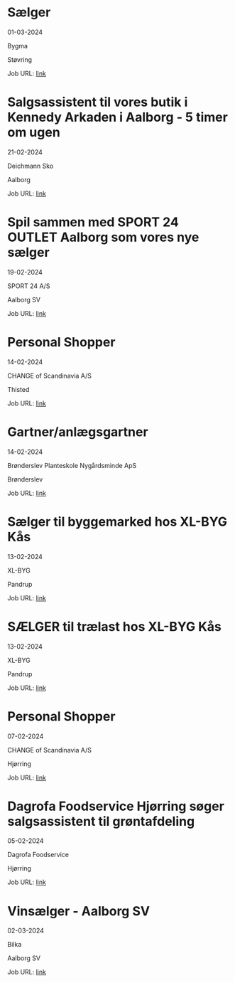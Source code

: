 # Sælger
01-03-2024

Bygma

Støvring

Job URL: [link](https://www.bygmajob.dk/se-vores-ledige-stillinger/saelger-til-bygma-stoevring-ansoegningsfrist-26-marts-2024/)


# Salgsassistent til vores butik i Kennedy Arkaden i Aalborg - 5 timer om ugen
21-02-2024

Deichmann Sko

Aalborg

Job URL: [link](https://www.deichmann-jobs.dk/job/?rmpage=job&rmjob=1081&rmlang=DK)


# Spil sammen med SPORT 24 OUTLET Aalborg som vores nye sælger
19-02-2024

SPORT 24 A/S

Aalborg SV

Job URL: [link](https://app.elvium.com/da/positions/25114/job_posting?referer_host=www.jobindex.dk)


# Personal Shopper
14-02-2024

CHANGE of Scandinavia A/S

Thisted

Job URL: [link](https://candidate.hr-manager.net/ApplicationInit.aspx?cid=1178&ProjectId=145846&DepartmentId=18982&MediaId=595)


# Gartner/anlægsgartner
14-02-2024

Brønderslev Planteskole Nygårdsminde ApS

Brønderslev

Job URL: [link](https://www.jobindex.dk/jobannonce/503028/gartner-anlaegsgartner)


# Sælger til byggemarked hos XL-BYG Kås
13-02-2024

XL-BYG

Pandrup

Job URL: [link](https://app.elvium.com/da/positions/25051/job_posting?referer_host=www.jobindex.dk)


# SÆLGER til trælast hos XL-BYG Kås
13-02-2024

XL-BYG

Pandrup

Job URL: [link](https://app.elvium.com/da/positions/25050/job_posting?referer_host=www.jobindex.dk)


# Personal Shopper
07-02-2024

CHANGE of Scandinavia A/S

Hjørring

Job URL: [link](https://candidate.hr-manager.net/ApplicationInit.aspx?cid=1178&ProjectId=145847&DepartmentId=18982&MediaId=5)


# Dagrofa Foodservice Hjørring søger salgsassistent til grøntafdeling
05-02-2024

Dagrofa Foodservice

Hjørring

Job URL: [link](https://candidate.hr-manager.net/ApplicationInit.aspx?cid=2180&ProjectId=146606&DepartmentId=19005&MediaId=4623)


# Vinsælger - Aalborg SV
02-03-2024

Bilka

Aalborg SV

Job URL: [link](https://sallinggroup.com/job/ledige-stillinger/f514fd0d-90ab-4706-ba8d-aaf32d09fce7)


